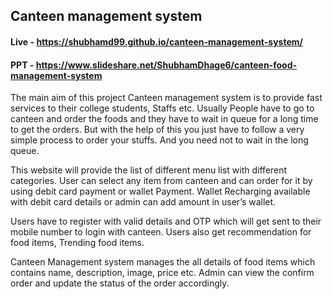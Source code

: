 ## Canteen management system

#### Live - https://shubhamd99.github.io/canteen-management-system/
#### PPT - https://www.slideshare.net/ShubhamDhage6/canteen-food-management-system

The main aim of this project Canteen management system is to provide fast services to their college students, Staffs etc. Usually People have to go to canteen and order the foods and they have to wait in queue for a long time to get the orders. But with the help of this you just have to follow a very simple process to order your stuffs. And you need not to wait in the long queue.

This website will provide the list of different menu list with different categories. User can select any item from canteen and can order for it by using debit card payment or wallet Payment. Wallet Recharging available with debit card details or admin can add amount in user’s wallet. 

Users have to register with valid details and OTP which will get sent to their mobile number to login with canteen. Users also get recommendation for food items, Trending food items.

Canteen Management system manages the all details of food items which contains name, description, image, price etc. Admin can view the confirm order and update the status of the order accordingly.
